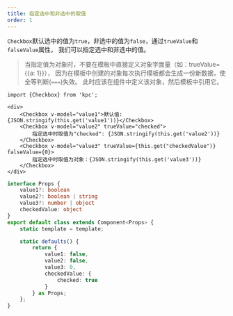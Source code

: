 ```yaml
---
title: 指定选中和非选中的取值
order: 1
---
```


`Checkbox`默认选中的值为`true`，非选中的值为`false`，通过`trueValue`和`falseValue`属性，
我们可以指定选中和非选中的值。

> 当指定值为对象时，不要在模板中直接定义对象字面量（如：trueValue={{a: 1}}），
> 因为在模板中创建的对象每次执行模板都会生成一份新数据，使全等判断(`===`)失效。
> 此时应该在组件中定义该对象，然后模板中引用它。

```vdt
import {Checkbox} from 'kpc';

<div>
    <Checkbox v-model="value1">默认值: {JSON.stringify(this.get('value1'))}</Checkbox>
    <Checkbox v-model="value2" trueValue="checked">
        指定选中时取值为"checked": {JSON.stringify(this.get('value2'))}
    </Checkbox>
    <Checkbox v-model="value3" trueValue={this.get("checkedValue")} falseValue={0}>
        指定选中时取值为对象：{JSON.stringify(this.get('value3'))}
    </Checkbox>
</div>
```

```ts
interface Props {
    value1?: boolean
    value2?: boolean | string 
    value3?: number | object
    checkedValue: object
}
export default class extends Component<Props> {
    static template = template;

    static defaults() {
        return {
            value1: false,
            value2: false,
            value3: 0,
            checkedValue: {
                checked: true
            }
        } as Props;
    };
}
```
